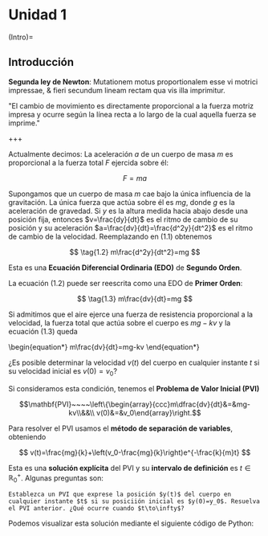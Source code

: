 # Unidad 1

(Intro)=
## Introducción

**Segunda ley de Newton**: Mutationem motus proportionalem esse vi motrici impressae, \& fieri secundum lineam rectam qua vis illa imprimitur.

"El cambio de movimiento es directamente proporcional a la fuerza motriz impresa y ocurre según la línea recta a lo largo de la cual aquella fuerza se imprime."

+++

Actualmente decimos: La aceleración $a$ de un cuerpo de masa $m$ es proporcional a la fuerza total $F$ ejercida sobre él: 

$$
F=ma
$$ 

Supongamos que un cuerpo de masa $m$ cae bajo la única influencia de la gravitación. La única fuerza que actúa sobre él es $mg$, donde $g$ es la aceleración de gravedad. Si $y$ es la altura medida hacia abajo desde una posición fija, entonces $v=\frac{dy}{dt}$ es el ritmo de cambio de su posición y su aceleración $a=\frac{dv}{dt}=\frac{d^2y}{dt^2}$ es el ritmo de cambio de la velocidad. Reemplazando en (1.1) obtenemos 

$$
\tag{1.2}
    m\frac{d^2y}{dt^2}=mg
$$

Esta es una **Ecuación Diferencial Ordinaria (EDO)** de **Segundo Orden**.

La ecuación (1.2) puede ser reescrita como una EDO de **Primer Orden**:

$$
\tag{1.3}
    m\frac{dv}{dt}=mg
$$

Si admitimos que el aire ejerce una fuerza de resistencia proporcional a la velocidad, la fuerza total que actúa sobre el cuerpo es $mg-kv$ y la ecuación (1.3) queda  

\begin{equation*}
    m\frac{dv}{dt}=mg-kv 
\end{equation*}

¿Es posible determinar la velocidad $v(t)$ del cuerpo en cualquier instante $t$ si su velocidad inicial es $v(0)=v_0$?

Si consideramos esta condición, tenemos el **Problema de Valor Inicial (PVI)**

$$\mathbf{PVI}~~~~\left\{\begin{array}{ccc}m\dfrac{dv}{dt}&=&mg-kv\\&&\\ v(0)&=&v_0\end{array}\right.$$

Para resolver el PVI usamos el **método de separación de variables**, obteniendo 

$$
v(t)=\frac{mg}{k}+\left(v_0-\frac{mg}{k}\right)e^{-\frac{k}{m}t}
$$

Esta es una **solución explícita** del PVI y su **intervalo de definición** es $t\in\mathbb{R}_0^+$. Algunas preguntas son:

```{admonition} Ejercicio
Establezca un PVI que exprese la posición $y(t)$ del cuerpo en cualquier instante $t$ si su posiciión inicial es $y(0)=y_0$. Resuelva el PVI anterior. ¿Qué ocurre cuando $t\to\infty$? 
```

Podemos visualizar esta solución mediante el siguiente código de Python: